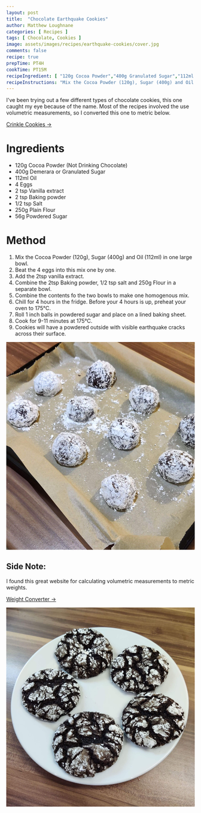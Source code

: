 ```yaml
---
layout: post
title:  "Chocolate Earthquake Cookies"
author: Matthew Loughnane
categories: [ Recipes ]
tags: [ Chocolate, Cookies ]
image: assets/images/recipes/earthquake-cookies/cover.jpg
comments: false
recipe: true
prepTime: PT4H
cookTime: PT15M
recipeIngredient: [ "120g Cocoa Powder","400g Granulated Sugar","112ml Oil","4 Eggs","2 tsp Vanilla extract","2 tsp Baking powder","1/2 tsp Salt","250g Plain Flour","56g Powdered Sugar" ]
recipeInstructions: "Mix the Cocoa Powder (120g), Sugar (400g) and Oil (112ml) in one large bowl. Beat the 4 eggs into this mix one by one. Add the 2tsp vanilla extract. Combine the 2tsp Baking powder, 1/2 tsp salt and 250g Flour in a separate bowl. Combine the contents fo the two bowls to make one homogenous mix. Chill for 4 hours in the fridge. Before your 4 hours is up, preheat your oven to 175°C. Roll 1 inch balls in powdered sugar and place on a lined baking sheet. Cook for 9-11 minutes at 175°C. Cookies will have a powdered outside with visible earthquake cracks across their surface."
---
```


I've been trying out a few different types of chocolate cookies, this one caught my eye because of the name. Most of the recipes involved the use volumetric measurements, so I converted this one to metric below.

<a target="_blank" href="https://lilluna.com/crinkles-cookies-recipe/#wprm-recipe-container-101842" class="btn badge-primary">Crinkle Cookies &rarr;</a>

# Ingredients

-   120g Cocoa Powder (Not Drinking Chocolate)
-   400g Demerara or Granulated Sugar
-   112ml Oil
-   4 Eggs
-   2 tsp Vanilla extract
-   2 tsp Baking powder
-   1/2 tsp Salt
-   250g Plain Flour
-   56g Powdered Sugar

# Method

1. Mix the Cocoa Powder (120g), Sugar (400g) and Oil (112ml) in one large bowl.
2. Beat the 4 eggs into this mix one by one.
3. Add the 2tsp vanilla extract.
4. Combine the 2tsp Baking powder, 1/2 tsp salt and 250g Flour in a separate bowl.
5. Combine the contents fo the two bowls to make one homogenous mix.
6. Chill for 4 hours in the fridge. Before your 4 hours is up, preheat your oven to 175°C.
7. Roll 1 inch balls in powdered sugar and place on a lined baking sheet.
8. Cook for 9-11 minutes at 175°C.
9. Cookies will have a powdered outside with visible earthquake cracks across their surface.

![The cookies before going into the oven](/assets/images/recipes/earthquake-cookies/prep.jpg)

## Side Note:

I found this great website for calculating volumetric measurements to metric weights.

<a target="_blank" href="https://www.howmany.wiki/vw/--1%7C2--cup--of--powdered-sugar--in--gram" class="btn badge-primary">Weight Converter &rarr;</a>

<div class="wider-image">
    <img class="featured-image lazyimg" src="/assets/images/recipes/earthquake-cookies/main.jpg" alt="">
</div>
